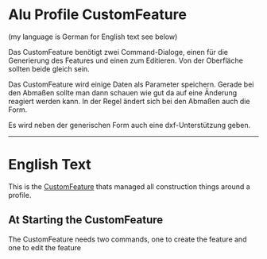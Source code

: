 # Alu Profile CustomFeature
(my language is German for English text see below)

Das CustomFeature benötigt zwei Command-Dialoge, einen für die Generierung des Features und einen zum Editieren. Von der Oberfläche sollten beide gleich sein.

Das CustomFeature wird einige Daten als Parameter speichern. Gerade bei den Abmaßen sollte man dann schauen wie gut da auf eine Änderung reagiert werden kann. In der Regel ändert sich bei den Abmaßen auch die Form.

Es wird neben der generischen Form auch eine dxf-Unterstützung geben.




--------------------------
# English Text

This is the [CustomFeature](https://help.autodesk.com/view/fusion360/ENU/?guid=GUID-FA7EF128-1DE0-4115-89A3-795551E2DEF2) thats managed all construction things around a profile.

## At Starting the CustomFeature

The CustomFeature needs two commands, one to create the feature and one to edit the feature